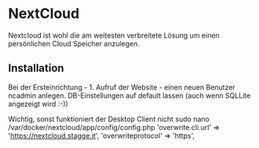 # NextCloud
Nextcloud ist wohl die am weitesten verbreitete Lösung um einen persönlichen Cloud Speicher anzulegen.

## Installation
Bei der Ersteinrichtung - 1. Aufruf der Website - einen neuen Benutzer ncadmin anlegen. DB-Einstellungen auf default lassen (auch wenn SQLLite angezeigt wird :-))

Wichtig, sonst funktioniert der Desktop Client nicht
sudo nano /var/docker/nextcloud/app/config/config.php
    'overwrite.cli.url' => 'https://nextcloud.stagge.it',
    'overwriteprotocol' => 'https',